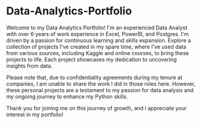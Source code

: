 # Data-Analytics-Portfolio

Welcome to my Data Analytics Portfolio! I'm an experienced Data Analyst with over 6 years of work experience in Excel, PowerBI, and Postgres. I'm driven by a passion for continuous learning and skills expansion. Explore a collection of projects I've created in my spare time, where I've used data from various sources, including Kaggle and online courses, to bring these projects to life. Each project showcases my dedication to uncovering insights from data.

Please note that, due to confidentiality agreements during my tenure at companies, I am unable to share the work I did in those roles here. However, these personal projects are a testament to my passion for data analysis and my ongoing journey to enhance my Python skills.

Thank you for joining me on this journey of growth, and I appreciate your interest in my portfolio!
